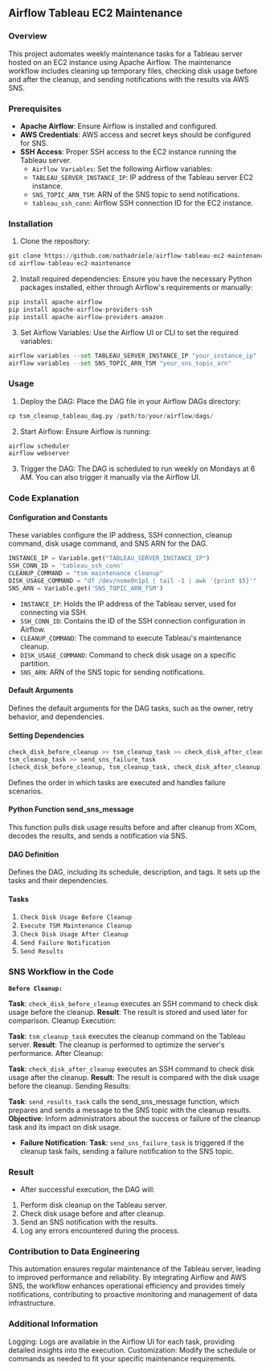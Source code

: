 ## Airflow Tableau EC2 Maintenance

### Overview

This project automates weekly maintenance tasks for a Tableau server hosted on an EC2 instance using Apache Airflow. The maintenance workflow includes cleaning up temporary files, checking disk usage before and after the cleanup, and sending notifications with the results via AWS SNS.

### Prerequisites

- **Apache Airflow**: Ensure Airflow is installed and configured.
- **AWS Credentials**: AWS access and secret keys should be configured for SNS.
- **SSH Access**: Proper SSH access to the EC2 instance running the Tableau server.
    - `Airflow Variables`: Set the following Airflow variables:
    - `TABLEAU_SERVER_INSTANCE_IP`: IP address of the Tableau server EC2 instance.
    - `SNS_TOPIC_ARN_TSM`: ARN of the SNS topic to send notifications.
    - `tableau_ssh_conn`: Airflow SSH connection ID for the EC2 instance.

### Installation

1. Clone the repository:

```py
git clone https://github.com/nathadriele/airflow-tableau-ec2-maintenance.git
cd airflow-tableau-ec2-maintenance
```

2. Install required dependencies:
Ensure you have the necessary Python packages installed, either through Airflow's requirements or manually:

```py
pip install apache-airflow
pip install apache-airflow-providers-ssh
pip install apache-airflow-providers-amazon
```

3. Set Airflow Variables:
Use the Airflow UI or CLI to set the required variables:

```py
airflow variables --set TABLEAU_SERVER_INSTANCE_IP "your_instance_ip"
airflow variables --set SNS_TOPIC_ARN_TSM "your_sns_topic_arn"
```

### Usage

1. Deploy the DAG:
Place the DAG file in your Airflow DAGs directory:

```py
cp tsm_cleanup_tableau_dag.py /path/to/your/airflow/dags/
```

2. Start Airflow:
Ensure Airflow is running:

```py
airflow scheduler
airflow webserver
```

3. Trigger the DAG:
The DAG is scheduled to run weekly on Mondays at 6 AM. You can also trigger it manually via the Airflow UI.

### Code Explanation

#### Configuration and Constants

These variables configure the IP address, SSH connection, cleanup command, disk usage command, and SNS ARN for the DAG.

```py
INSTANCE_IP = Variable.get("TABLEAU_SERVER_INSTANCE_IP")
SSH_CONN_ID = 'tableau_ssh_conn'
CLEANUP_COMMAND = "tsm maintenance cleanup"
DISK_USAGE_COMMAND = "df /dev/nvme0n1p1 | tail -1 | awk '{print $5}'"
SNS_ARN = Variable.get('SNS_TOPIC_ARN_TSM')
```

- `INSTANCE_IP`: Holds the IP address of the Tableau server, used for connecting via SSH.
- `SSH_CONN_ID`: Contains the ID of the SSH connection configuration in Airflow.
- `CLEANUP_COMMAND`: The command to execute Tableau's maintenance cleanup.
- `DISK_USAGE_COMMAND`: Command to check disk usage on a specific partition.
- `SNS_ARN`: ARN of the SNS topic for sending notifications.

#### Default Arguments

Defines the default arguments for the DAG tasks, such as the owner, retry behavior, and dependencies.

#### Setting Dependencies

```py
check_disk_before_cleanup >> tsm_cleanup_task >> check_disk_after_cleanup
tsm_cleanup_task >> send_sns_failure_task
[check_disk_before_cleanup, tsm_cleanup_task, check_disk_after_cleanup] >> send_results_task
```

Defines the order in which tasks are executed and handles failure scenarios.

#### Python Function send_sns_message

This function pulls disk usage results before and after cleanup from XCom, decodes the results, and sends a notification via SNS.

#### DAG Definition

Defines the DAG, including its schedule, description, and tags. It sets up the tasks and their dependencies.

#### Tasks

1. `Check Disk Usage Before Cleanup`
2. `Execute TSM Maintenance Cleanup`
3. `Check Disk Usage After Cleanup`
4. `Send Failure Notification`
5. `Send Results`

### SNS Workflow in the Code

**`Before Cleanup:`**

**Task**: `check_disk_before_cleanup` executes an SSH command to check disk usage before the cleanup.
**Result**: The result is stored and used later for comparison.
Cleanup Execution:

**Task**: `tsm_cleanup_task` executes the cleanup command on the Tableau server.
**Result**: The cleanup is performed to optimize the server's performance.
After Cleanup:

**Task**: `check_disk_after_cleanup` executes an SSH command to check disk usage after the cleanup.
**Result**: The result is compared with the disk usage before the cleanup.
Sending Results:

**Task**: `send_results_task` calls the send_sns_message function, which prepares and sends a message to the SNS topic with the cleanup results.
**Objective**: Inform administrators about the success or failure of the cleanup task and its impact on disk usage.

- **Failure Notification**:
**Task**: `send_sns_failure_task` is triggered if the cleanup task fails, sending a failure notification to the SNS topic.

### Result

- After successful execution, the DAG will:
1. Perform disk cleanup on the Tableau server.
2. Check disk usage before and after cleanup.
3. Send an SNS notification with the results.
4. Log any errors encountered during the process.

### Contribution to Data Engineering

This automation ensures regular maintenance of the Tableau server, leading to improved performance and reliability. By integrating Airflow and AWS SNS, the workflow enhances operational efficiency and provides timely notifications, contributing to proactive monitoring and management of data infrastructure.

### Additional Information
Logging: Logs are available in the Airflow UI for each task, providing detailed insights into the execution.
Customization: Modify the schedule or commands as needed to fit your specific maintenance requirements.

